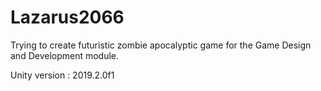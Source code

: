 # Lazarus2066

Trying to create futuristic zombie apocalyptic game for the Game Design and Development module.

Unity version : 2019.2.0f1
